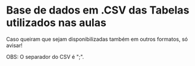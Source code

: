 # Base de dados em .CSV das Tabelas utilizados nas aulas

Caso queiram que sejam disponibilizadas também em outros formatos, só avisar!

OBS: O separador do CSV é ";".
